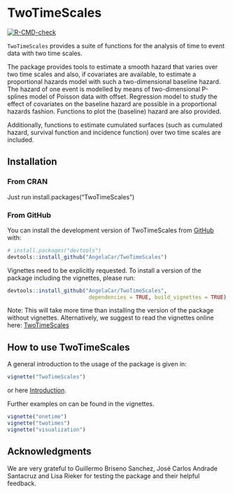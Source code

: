 
<!-- README.md is generated from README.Rmd. Please edit that file -->

# TwoTimeScales

<!-- badges: start -->

[![R-CMD-check](https://github.com/AngelaCar/TwoTimeScales/actions/workflows/R-CMD-check.yaml/badge.svg)](https://github.com/AngelaCar/TwoTimeScales/actions/workflows/R-CMD-check.yaml)
<!-- badges: end -->

`TwoTimeScales` provides a suite of functions for the analysis of time
to event data with two time scales.

The package provides tools to estimate a smooth hazard that varies over
two time scales and also, if covariates are available, to estimate a
proportional hazards model with such a two-dimensional baseline hazard.
The hazard of one event is modelled by means of two-dimensional
P-splines model of Poisson data with offset. Regression model to study
the effect of covariates on the baseline hazard are possible in a
proportional hazards fashion. Functions to plot the (baseline) hazard
are also provided.

Additionally, functions to estimate cumulated surfaces (such as
cumulated hazard, survival function and incidence function) over two
time scales are included.

## Installation

### From CRAN

Just run install.packages(“TwoTimeScales”)

### From GitHub

You can install the development version of TwoTimeScales from
[GitHub](https://github.com/) with:

``` r
# install.packages("devtools")
devtools::install_github("AngelaCar/TwoTimeScales")
```

Vignettes need to be explicitly requested. To install a version of the
package including the vignettes, please run:

``` r
devtools::install_github("AngelaCar/TwoTimeScales",
                          dependencies = TRUE, build_vignettes = TRUE)
```

Note: This will take more time than installing the version of the
package without vignettes. Alternatively, we suggest to read the
vignettes online here:
[TwoTimeScales](https://angelacar.github.io/TwoTimeScales/)

## How to use TwoTimeScales

A general introduction to the usage of the package is given in:

``` r
vignette("TwoTimeScales")
```

or here
[Introduction](https://angelacar.github.io/TwoTimeScales/articles/TwoTimeScales.html).

Further examples on can be found in the vignettes.

``` r
vignette("onetime")
vignette("twotimes")
vignette("visualization")
```

## Acknowledgments

We are very grateful to Guillermo Briseno Sanchez, José Carlos Andrade
Santacruz and Lisa Rieker for testing the package and their helpful
feedback.
